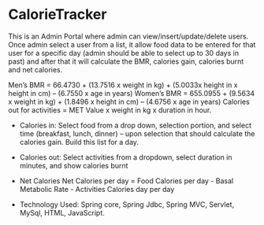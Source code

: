 # CalorieTracker
This is an Admin Portal where admin can view/insert/update/delete users. Once admin select a user from a list, it allow food data to be entered for that user for a specific 
day (admin should be able to select up to 30 days in past) and after that it will calculate the BMR, calories gain, calories burnt and net calories.

Men’s BMR = 66.4730 + (13.7516 x weight in kg)  + (5.0033x height in x height in cm) – (6.7550 x age in years)
Women’s BMR = 655.0955 + (9.5634 x weight in kg) + (1.8496 x height in cm) – (4.6756 x age in years)
Calories out for activities = MET Value x weight in kg x duration in hour.

* Calories in: 
Select food from a drop down, selection portion, and select time (breakfast, lunch, dinner) – upon selection that should calculate the calories gain.
Build this list for a day.

* Calories out: 
Select activities from a dropdown, select duration in minutes, and show calories burnt 

* Net Calories 
Net Calories per day = Food Calories per day - Basal Metabolic Rate - Activities Calories day per day

* Technology Used: Spring core, Spring Jdbc, Spring MVC, Servlet, MySql, HTML, JavaScript.
